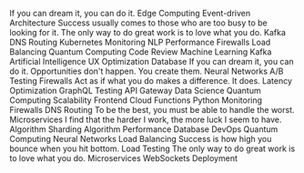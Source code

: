 If you can dream it, you can do it. Edge Computing Event-driven Architecture Success usually comes to those who are too busy to be looking for it. The only way to do great work is to love what you do. Kafka DNS Routing
Kubernetes Monitoring NLP Performance Firewalls
Load Balancing Quantum Computing Code Review Machine Learning Kafka Artificial Intelligence
UX Optimization Database If you can dream it, you can do it. Opportunities don't happen. You create them. Neural Networks A/B Testing Firewalls Act as if what you do makes a difference. It does. Latency Optimization GraphQL Testing
API Gateway Data Science Quantum Computing Scalability Frontend Cloud Functions Python Monitoring Firewalls DNS Routing To be the best, you must be able to handle the worst. Microservices I find that the harder I work, the more luck I seem to have. Algorithm Sharding
Algorithm Performance Database DevOps Quantum Computing Neural Networks Load Balancing Success is how high you bounce when you hit bottom. Load Testing The only way to do great work is to love what you do. Microservices WebSockets Deployment
